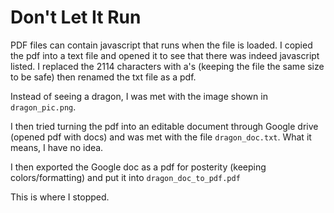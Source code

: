 # Don't Let It Run

PDF files can contain javascript that runs when the file is loaded. I copied the pdf into a text file
and opened it to see that there was indeed javascript listed. I replaced the 2114 characters with a's
(keeping the file the same size to be safe) then renamed the txt file as a pdf.

Instead of seeing a dragon, I was met with the image shown in `dragon_pic.png`.

I then tried turning the pdf into an editable document through Google drive (opened pdf with docs) and
was met with the file `dragon_doc.txt`. What it means, I have no idea.

I then exported the Google doc as a pdf for posterity (keeping colors/formatting) and put it into 
`dragon_doc_to_pdf.pdf`

This is where I stopped.
